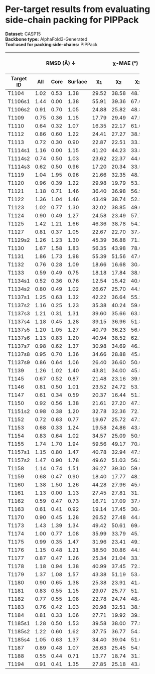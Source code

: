 # Per-target results from evaluating side-chain packing for PIPPack

**Dataset:** CASP15  
**Backbone type:** AlphaFold3-Generated  
**Tool used for packing side-chains:** PIPPack  
<table style="width:85%;">
  <thead>
    <tr>
      <th></th>
      <th colspan="3"><strong>RMSD (Å) ↓</strong></th>
      <th colspan="4"><strong>&chi;-MAE (°) ↓</strong></th>
      <th><strong>RR (%) ↑</strong></th>
      <th colspan="3"><strong>Steric Clashes (#) ↓</strong></th>
    </tr>
    <tr>
      <th><strong>Target ID</strong></th>
      <th><strong>All</strong></th>
      <th><strong>Core</strong></th>
      <th><strong>Surface</strong></th>
      <th>&chi;<sub>1</sub></th>
      <th>&chi;<sub>2</sub></th>
      <th>&chi;<sub>3</sub></th>
      <th>&chi;<sub>4</sub></th>
      <th>&chi;<sub>1-4</sub></th>
      <th>100%</th>
      <th>90%</th>
      <th>80%</th>
    </tr>
  </thead>
  <tbody>
    <tr>
      <td>T1104</td>
      <td>1.02</td>
      <td>0.53</td>
      <td>1.38</td>
      <td>29.52</td>
      <td>38.58</td>
      <td>48.71</td>
      <td>79.73</td>
      <td>52.6</td>
      <td>25.0</td>
      <td>1.0</td>
      <td>0.0</td>
    </tr>
    <tr>
      <td>T1106s1</td>
      <td>1.44</td>
      <td>0.00</td>
      <td>1.38</td>
      <td>55.91</td>
      <td>39.36</td>
      <td>67.00</td>
      <td>74.15</td>
      <td>45.2</td>
      <td>10.0</td>
      <td>1.0</td>
      <td>1.0</td>
    </tr>
    <tr>
      <td>T1106s2</td>
      <td>0.91</td>
      <td>0.70</td>
      <td>1.05</td>
      <td>24.88</td>
      <td>25.82</td>
      <td>48.80</td>
      <td>60.18</td>
      <td>56.4</td>
      <td>47.0</td>
      <td>8.0</td>
      <td>3.0</td>
    </tr>
    <tr>
      <td>T1109</td>
      <td>0.75</td>
      <td>0.36</td>
      <td>1.15</td>
      <td>17.79</td>
      <td>29.49</td>
      <td>47.53</td>
      <td>39.59</td>
      <td>67.8</td>
      <td>70.0</td>
      <td>12.0</td>
      <td>4.0</td>
    </tr>
    <tr>
      <td>T1110</td>
      <td>0.64</td>
      <td>0.32</td>
      <td>1.07</td>
      <td>16.35</td>
      <td>22.17</td>
      <td>61.02</td>
      <td>29.94</td>
      <td>75.6</td>
      <td>59.0</td>
      <td>8.0</td>
      <td>1.0</td>
    </tr>
    <tr>
      <td>T1112</td>
      <td>0.86</td>
      <td>0.60</td>
      <td>1.22</td>
      <td>24.41</td>
      <td>27.27</td>
      <td>38.96</td>
      <td>59.63</td>
      <td>59.7</td>
      <td>147.0</td>
      <td>30.0</td>
      <td>7.0</td>
    </tr>
    <tr>
      <td>T1113</td>
      <td>0.72</td>
      <td>0.30</td>
      <td>0.90</td>
      <td>22.87</td>
      <td>22.51</td>
      <td>33.38</td>
      <td>8.03</td>
      <td>64.0</td>
      <td>46.0</td>
      <td>6.0</td>
      <td>2.0</td>
    </tr>
    <tr>
      <td>T1114s1</td>
      <td>1.16</td>
      <td>0.00</td>
      <td>1.15</td>
      <td>41.20</td>
      <td>44.23</td>
      <td>33.87</td>
      <td>48.78</td>
      <td>43.7</td>
      <td>31.0</td>
      <td>14.0</td>
      <td>11.0</td>
    </tr>
    <tr>
      <td>T1114s2</td>
      <td>0.74</td>
      <td>0.50</td>
      <td>1.03</td>
      <td>23.62</td>
      <td>22.37</td>
      <td>44.04</td>
      <td>63.65</td>
      <td>64.8</td>
      <td>144.0</td>
      <td>29.0</td>
      <td>8.0</td>
    </tr>
    <tr>
      <td>T1114s3</td>
      <td>0.62</td>
      <td>0.50</td>
      <td>0.96</td>
      <td>17.20</td>
      <td>20.34</td>
      <td>33.52</td>
      <td>74.68</td>
      <td>72.1</td>
      <td>306.0</td>
      <td>88.0</td>
      <td>36.0</td>
    </tr>
    <tr>
      <td>T1119</td>
      <td>1.04</td>
      <td>1.95</td>
      <td>0.96</td>
      <td>21.66</td>
      <td>32.35</td>
      <td>48.72</td>
      <td>51.53</td>
      <td>52.5</td>
      <td>10.0</td>
      <td>4.0</td>
      <td>3.0</td>
    </tr>
    <tr>
      <td>T1120</td>
      <td>0.96</td>
      <td>0.39</td>
      <td>1.22</td>
      <td>29.98</td>
      <td>19.79</td>
      <td>53.30</td>
      <td>63.28</td>
      <td>50.3</td>
      <td>68.0</td>
      <td>19.0</td>
      <td>7.0</td>
    </tr>
    <tr>
      <td>T1121</td>
      <td>1.18</td>
      <td>0.71</td>
      <td>1.46</td>
      <td>36.40</td>
      <td>36.98</td>
      <td>56.93</td>
      <td>76.05</td>
      <td>43.7</td>
      <td>120.0</td>
      <td>25.0</td>
      <td>9.0</td>
    </tr>
    <tr>
      <td>T1122</td>
      <td>1.36</td>
      <td>1.04</td>
      <td>1.46</td>
      <td>43.49</td>
      <td>38.74</td>
      <td>52.24</td>
      <td>66.76</td>
      <td>40.1</td>
      <td>84.0</td>
      <td>19.0</td>
      <td>6.0</td>
    </tr>
    <tr>
      <td>T1123</td>
      <td>1.02</td>
      <td>0.77</td>
      <td>1.30</td>
      <td>32.02</td>
      <td>38.85</td>
      <td>49.67</td>
      <td>51.19</td>
      <td>50.8</td>
      <td>102.0</td>
      <td>17.0</td>
      <td>4.0</td>
    </tr>
    <tr>
      <td>T1124</td>
      <td>0.90</td>
      <td>0.49</td>
      <td>1.27</td>
      <td>24.58</td>
      <td>23.49</td>
      <td>57.76</td>
      <td>54.73</td>
      <td>63.7</td>
      <td>142.0</td>
      <td>38.0</td>
      <td>19.0</td>
    </tr>
    <tr>
      <td>T1125</td>
      <td>1.42</td>
      <td>1.21</td>
      <td>1.66</td>
      <td>46.36</td>
      <td>38.78</td>
      <td>54.24</td>
      <td>57.85</td>
      <td>31.8</td>
      <td>288.0</td>
      <td>66.0</td>
      <td>23.0</td>
    </tr>
    <tr>
      <td>T1127</td>
      <td>0.81</td>
      <td>0.37</td>
      <td>1.05</td>
      <td>22.67</td>
      <td>22.70</td>
      <td>37.48</td>
      <td>54.79</td>
      <td>65.7</td>
      <td>84.0</td>
      <td>20.0</td>
      <td>5.0</td>
    </tr>
    <tr>
      <td>T1129s2</td>
      <td>1.26</td>
      <td>1.23</td>
      <td>1.30</td>
      <td>45.39</td>
      <td>36.88</td>
      <td>71.16</td>
      <td>69.37</td>
      <td>39.1</td>
      <td>338.0</td>
      <td>101.0</td>
      <td>42.0</td>
    </tr>
    <tr>
      <td>T1130</td>
      <td>1.67</td>
      <td>1.58</td>
      <td>1.83</td>
      <td>56.35</td>
      <td>43.98</td>
      <td>78.63</td>
      <td>75.90</td>
      <td>24.5</td>
      <td>71.0</td>
      <td>26.0</td>
      <td>11.0</td>
    </tr>
    <tr>
      <td>T1131</td>
      <td>1.86</td>
      <td>1.73</td>
      <td>1.98</td>
      <td>55.39</td>
      <td>51.56</td>
      <td>47.09</td>
      <td>62.34</td>
      <td>28.7</td>
      <td>44.0</td>
      <td>14.0</td>
      <td>3.0</td>
    </tr>
    <tr>
      <td>T1132</td>
      <td>0.76</td>
      <td>0.28</td>
      <td>1.09</td>
      <td>18.66</td>
      <td>16.68</td>
      <td>30.40</td>
      <td>68.79</td>
      <td>68.3</td>
      <td>71.0</td>
      <td>29.0</td>
      <td>16.0</td>
    </tr>
    <tr>
      <td>T1133</td>
      <td>0.59</td>
      <td>0.49</td>
      <td>0.75</td>
      <td>18.18</td>
      <td>17.84</td>
      <td>38.99</td>
      <td>57.70</td>
      <td>71.7</td>
      <td>153.0</td>
      <td>25.0</td>
      <td>5.0</td>
    </tr>
    <tr>
      <td>T1134s1</td>
      <td>0.52</td>
      <td>0.36</td>
      <td>0.76</td>
      <td>12.54</td>
      <td>15.42</td>
      <td>40.07</td>
      <td>44.70</td>
      <td>73.8</td>
      <td>68.0</td>
      <td>12.0</td>
      <td>3.0</td>
    </tr>
    <tr>
      <td>T1134s2</td>
      <td>0.80</td>
      <td>0.49</td>
      <td>1.02</td>
      <td>26.67</td>
      <td>25.70</td>
      <td>44.55</td>
      <td>35.97</td>
      <td>61.3</td>
      <td>99.0</td>
      <td>16.0</td>
      <td>6.0</td>
    </tr>
    <tr>
      <td>T1137s1</td>
      <td>1.25</td>
      <td>0.63</td>
      <td>1.32</td>
      <td>42.22</td>
      <td>36.64</td>
      <td>55.20</td>
      <td>78.34</td>
      <td>41.4</td>
      <td>135.0</td>
      <td>49.0</td>
      <td>14.0</td>
    </tr>
    <tr>
      <td>T1137s2</td>
      <td>1.16</td>
      <td>0.25</td>
      <td>1.23</td>
      <td>35.38</td>
      <td>40.24</td>
      <td>59.67</td>
      <td>79.35</td>
      <td>42.4</td>
      <td>91.0</td>
      <td>17.0</td>
      <td>5.0</td>
    </tr>
    <tr>
      <td>T1137s3</td>
      <td>1.21</td>
      <td>0.31</td>
      <td>1.31</td>
      <td>39.60</td>
      <td>35.66</td>
      <td>63.51</td>
      <td>45.22</td>
      <td>43.1</td>
      <td>88.0</td>
      <td>27.0</td>
      <td>15.0</td>
    </tr>
    <tr>
      <td>T1137s4</td>
      <td>1.18</td>
      <td>0.45</td>
      <td>1.28</td>
      <td>39.15</td>
      <td>36.96</td>
      <td>51.85</td>
      <td>71.06</td>
      <td>41.1</td>
      <td>125.0</td>
      <td>22.0</td>
      <td>6.0</td>
    </tr>
    <tr>
      <td>T1137s5</td>
      <td>1.20</td>
      <td>1.05</td>
      <td>1.27</td>
      <td>40.79</td>
      <td>36.23</td>
      <td>56.68</td>
      <td>56.58</td>
      <td>43.2</td>
      <td>82.0</td>
      <td>14.0</td>
      <td>4.0</td>
    </tr>
    <tr>
      <td>T1137s6</td>
      <td>1.13</td>
      <td>0.83</td>
      <td>1.20</td>
      <td>40.94</td>
      <td>38.52</td>
      <td>62.78</td>
      <td>59.87</td>
      <td>41.1</td>
      <td>118.0</td>
      <td>29.0</td>
      <td>8.0</td>
    </tr>
    <tr>
      <td>T1137s7</td>
      <td>0.98</td>
      <td>0.62</td>
      <td>1.37</td>
      <td>30.98</td>
      <td>34.69</td>
      <td>46.21</td>
      <td>62.83</td>
      <td>45.9</td>
      <td>126.0</td>
      <td>32.0</td>
      <td>13.0</td>
    </tr>
    <tr>
      <td>T1137s8</td>
      <td>0.95</td>
      <td>0.70</td>
      <td>1.36</td>
      <td>34.66</td>
      <td>28.88</td>
      <td>45.80</td>
      <td>69.06</td>
      <td>54.4</td>
      <td>78.0</td>
      <td>17.0</td>
      <td>4.0</td>
    </tr>
    <tr>
      <td>T1137s9</td>
      <td>0.86</td>
      <td>0.64</td>
      <td>1.06</td>
      <td>26.40</td>
      <td>36.60</td>
      <td>50.69</td>
      <td>62.01</td>
      <td>53.9</td>
      <td>86.0</td>
      <td>13.0</td>
      <td>4.0</td>
    </tr>
    <tr>
      <td>T1139</td>
      <td>1.26</td>
      <td>1.02</td>
      <td>1.40</td>
      <td>43.81</td>
      <td>34.00</td>
      <td>45.58</td>
      <td>33.40</td>
      <td>33.7</td>
      <td>137.0</td>
      <td>47.0</td>
      <td>24.0</td>
    </tr>
    <tr>
      <td>T1145</td>
      <td>0.67</td>
      <td>0.52</td>
      <td>0.87</td>
      <td>21.48</td>
      <td>23.16</td>
      <td>39.95</td>
      <td>51.77</td>
      <td>61.6</td>
      <td>281.0</td>
      <td>46.0</td>
      <td>9.0</td>
    </tr>
    <tr>
      <td>T1146</td>
      <td>0.81</td>
      <td>0.50</td>
      <td>1.01</td>
      <td>23.52</td>
      <td>24.72</td>
      <td>53.75</td>
      <td>47.61</td>
      <td>60.8</td>
      <td>109.0</td>
      <td>16.0</td>
      <td>4.0</td>
    </tr>
    <tr>
      <td>T1147</td>
      <td>0.61</td>
      <td>0.34</td>
      <td>0.59</td>
      <td>20.37</td>
      <td>16.44</td>
      <td>51.38</td>
      <td>63.84</td>
      <td>69.7</td>
      <td>30.0</td>
      <td>6.0</td>
      <td>0.0</td>
    </tr>
    <tr>
      <td>T1150</td>
      <td>0.92</td>
      <td>0.56</td>
      <td>1.38</td>
      <td>21.61</td>
      <td>27.20</td>
      <td>47.24</td>
      <td>73.98</td>
      <td>58.9</td>
      <td>167.0</td>
      <td>41.0</td>
      <td>8.0</td>
    </tr>
    <tr>
      <td>T1151s2</td>
      <td>0.98</td>
      <td>0.38</td>
      <td>1.20</td>
      <td>32.78</td>
      <td>32.36</td>
      <td>72.72</td>
      <td>50.07</td>
      <td>54.5</td>
      <td>24.0</td>
      <td>5.0</td>
      <td>2.0</td>
    </tr>
    <tr>
      <td>T1152</td>
      <td>0.72</td>
      <td>0.63</td>
      <td>0.77</td>
      <td>19.67</td>
      <td>25.72</td>
      <td>47.28</td>
      <td>61.21</td>
      <td>57.5</td>
      <td>15.0</td>
      <td>1.0</td>
      <td>0.0</td>
    </tr>
    <tr>
      <td>T1153</td>
      <td>0.68</td>
      <td>0.33</td>
      <td>1.24</td>
      <td>19.58</td>
      <td>24.86</td>
      <td>43.80</td>
      <td>57.44</td>
      <td>67.8</td>
      <td>75.0</td>
      <td>15.0</td>
      <td>6.0</td>
    </tr>
    <tr>
      <td>T1154</td>
      <td>0.83</td>
      <td>0.64</td>
      <td>1.02</td>
      <td>34.57</td>
      <td>25.09</td>
      <td>50.97</td>
      <td>44.00</td>
      <td>58.5</td>
      <td>352.0</td>
      <td>54.0</td>
      <td>12.0</td>
    </tr>
    <tr>
      <td>T1155</td>
      <td>1.74</td>
      <td>1.70</td>
      <td>1.94</td>
      <td>59.56</td>
      <td>49.17</td>
      <td>70.85</td>
      <td>57.04</td>
      <td>16.9</td>
      <td>44.0</td>
      <td>9.0</td>
      <td>0.0</td>
    </tr>
    <tr>
      <td>T1157s1</td>
      <td>1.15</td>
      <td>0.80</td>
      <td>1.47</td>
      <td>40.78</td>
      <td>32.94</td>
      <td>47.98</td>
      <td>62.04</td>
      <td>43.7</td>
      <td>400.0</td>
      <td>98.0</td>
      <td>26.0</td>
    </tr>
    <tr>
      <td>T1157s2</td>
      <td>1.47</td>
      <td>0.90</td>
      <td>1.78</td>
      <td>49.62</td>
      <td>51.03</td>
      <td>56.56</td>
      <td>52.98</td>
      <td>33.9</td>
      <td>150.0</td>
      <td>29.0</td>
      <td>6.0</td>
    </tr>
    <tr>
      <td>T1158</td>
      <td>1.14</td>
      <td>0.74</td>
      <td>1.51</td>
      <td>36.27</td>
      <td>39.30</td>
      <td>59.00</td>
      <td>81.58</td>
      <td>35.8</td>
      <td>468.0</td>
      <td>95.0</td>
      <td>38.0</td>
    </tr>
    <tr>
      <td>T1159</td>
      <td>0.68</td>
      <td>0.47</td>
      <td>0.90</td>
      <td>18.40</td>
      <td>17.77</td>
      <td>48.11</td>
      <td>65.55</td>
      <td>70.9</td>
      <td>56.0</td>
      <td>10.0</td>
      <td>3.0</td>
    </tr>
    <tr>
      <td>T1160</td>
      <td>1.38</td>
      <td>1.50</td>
      <td>1.26</td>
      <td>44.28</td>
      <td>27.96</td>
      <td>45.02</td>
      <td>53.18</td>
      <td>42.9</td>
      <td>25.0</td>
      <td>13.0</td>
      <td>10.0</td>
    </tr>
    <tr>
      <td>T1161</td>
      <td>1.13</td>
      <td>0.00</td>
      <td>1.13</td>
      <td>27.45</td>
      <td>27.81</td>
      <td>31.76</td>
      <td>61.68</td>
      <td>51.4</td>
      <td>11.0</td>
      <td>0.0</td>
      <td>0.0</td>
    </tr>
    <tr>
      <td>T1162</td>
      <td>0.59</td>
      <td>0.47</td>
      <td>0.73</td>
      <td>16.71</td>
      <td>17.09</td>
      <td>37.06</td>
      <td>48.49</td>
      <td>75.2</td>
      <td>38.0</td>
      <td>6.0</td>
      <td>1.0</td>
    </tr>
    <tr>
      <td>T1163</td>
      <td>0.61</td>
      <td>0.41</td>
      <td>0.92</td>
      <td>19.14</td>
      <td>17.45</td>
      <td>30.48</td>
      <td>51.50</td>
      <td>72.0</td>
      <td>54.0</td>
      <td>8.0</td>
      <td>1.0</td>
    </tr>
    <tr>
      <td>T1170</td>
      <td>0.90</td>
      <td>0.45</td>
      <td>1.28</td>
      <td>26.52</td>
      <td>27.48</td>
      <td>44.83</td>
      <td>50.84</td>
      <td>57.1</td>
      <td>123.0</td>
      <td>39.0</td>
      <td>19.0</td>
    </tr>
    <tr>
      <td>T1173</td>
      <td>1.43</td>
      <td>1.39</td>
      <td>1.34</td>
      <td>49.42</td>
      <td>50.61</td>
      <td>69.40</td>
      <td>73.17</td>
      <td>35.7</td>
      <td>103.0</td>
      <td>39.0</td>
      <td>19.0</td>
    </tr>
    <tr>
      <td>T1174</td>
      <td>1.00</td>
      <td>0.77</td>
      <td>1.08</td>
      <td>35.99</td>
      <td>33.79</td>
      <td>45.75</td>
      <td>50.97</td>
      <td>57.3</td>
      <td>90.0</td>
      <td>24.0</td>
      <td>7.0</td>
    </tr>
    <tr>
      <td>T1175</td>
      <td>0.99</td>
      <td>0.35</td>
      <td>1.47</td>
      <td>31.96</td>
      <td>23.41</td>
      <td>49.20</td>
      <td>57.34</td>
      <td>56.0</td>
      <td>125.0</td>
      <td>35.0</td>
      <td>11.0</td>
    </tr>
    <tr>
      <td>T1176</td>
      <td>1.15</td>
      <td>0.48</td>
      <td>1.21</td>
      <td>38.50</td>
      <td>30.86</td>
      <td>44.54</td>
      <td>42.08</td>
      <td>45.1</td>
      <td>60.0</td>
      <td>4.0</td>
      <td>0.0</td>
    </tr>
    <tr>
      <td>T1177</td>
      <td>0.87</td>
      <td>0.47</td>
      <td>1.26</td>
      <td>25.34</td>
      <td>21.04</td>
      <td>33.70</td>
      <td>37.56</td>
      <td>61.6</td>
      <td>103.0</td>
      <td>27.0</td>
      <td>12.0</td>
    </tr>
    <tr>
      <td>T1178</td>
      <td>1.18</td>
      <td>0.94</td>
      <td>1.38</td>
      <td>40.99</td>
      <td>37.45</td>
      <td>72.39</td>
      <td>66.98</td>
      <td>37.4</td>
      <td>114.0</td>
      <td>22.0</td>
      <td>8.0</td>
    </tr>
    <tr>
      <td>T1179</td>
      <td>1.37</td>
      <td>1.08</td>
      <td>1.57</td>
      <td>43.38</td>
      <td>51.19</td>
      <td>53.49</td>
      <td>29.09</td>
      <td>42.4</td>
      <td>196.0</td>
      <td>71.0</td>
      <td>29.0</td>
    </tr>
    <tr>
      <td>T1180</td>
      <td>0.90</td>
      <td>0.65</td>
      <td>1.38</td>
      <td>25.38</td>
      <td>23.91</td>
      <td>41.47</td>
      <td>69.24</td>
      <td>56.9</td>
      <td>150.0</td>
      <td>24.0</td>
      <td>9.0</td>
    </tr>
    <tr>
      <td>T1181</td>
      <td>0.83</td>
      <td>0.55</td>
      <td>1.15</td>
      <td>29.07</td>
      <td>25.77</td>
      <td>51.70</td>
      <td>79.85</td>
      <td>59.8</td>
      <td>228.0</td>
      <td>36.0</td>
      <td>6.0</td>
    </tr>
    <tr>
      <td>T1182</td>
      <td>0.77</td>
      <td>0.55</td>
      <td>1.08</td>
      <td>22.78</td>
      <td>24.74</td>
      <td>48.48</td>
      <td>59.62</td>
      <td>55.8</td>
      <td>256.0</td>
      <td>60.0</td>
      <td>17.0</td>
    </tr>
    <tr>
      <td>T1183</td>
      <td>0.76</td>
      <td>0.42</td>
      <td>1.03</td>
      <td>20.98</td>
      <td>32.51</td>
      <td>38.90</td>
      <td>49.46</td>
      <td>61.7</td>
      <td>68.0</td>
      <td>9.0</td>
      <td>1.0</td>
    </tr>
    <tr>
      <td>T1184</td>
      <td>0.81</td>
      <td>0.33</td>
      <td>1.06</td>
      <td>27.71</td>
      <td>19.92</td>
      <td>39.28</td>
      <td>68.75</td>
      <td>62.0</td>
      <td>38.0</td>
      <td>10.0</td>
      <td>1.0</td>
    </tr>
    <tr>
      <td>T1185s1</td>
      <td>1.28</td>
      <td>0.50</td>
      <td>1.53</td>
      <td>39.58</td>
      <td>38.00</td>
      <td>77.99</td>
      <td>61.96</td>
      <td>40.3</td>
      <td>18.0</td>
      <td>2.0</td>
      <td>0.0</td>
    </tr>
    <tr>
      <td>T1185s2</td>
      <td>1.22</td>
      <td>0.60</td>
      <td>1.62</td>
      <td>37.75</td>
      <td>36.77</td>
      <td>54.30</td>
      <td>68.95</td>
      <td>43.3</td>
      <td>107.0</td>
      <td>24.0</td>
      <td>8.0</td>
    </tr>
    <tr>
      <td>T1185s4</td>
      <td>1.05</td>
      <td>0.63</td>
      <td>1.37</td>
      <td>34.40</td>
      <td>39.04</td>
      <td>51.09</td>
      <td>60.55</td>
      <td>43.3</td>
      <td>87.0</td>
      <td>17.0</td>
      <td>6.0</td>
    </tr>
    <tr>
      <td>T1187</td>
      <td>0.89</td>
      <td>0.48</td>
      <td>1.07</td>
      <td>26.63</td>
      <td>25.45</td>
      <td>54.59</td>
      <td>49.67</td>
      <td>56.4</td>
      <td>91.0</td>
      <td>28.0</td>
      <td>11.0</td>
    </tr>
    <tr>
      <td>T1188</td>
      <td>0.55</td>
      <td>0.44</td>
      <td>0.71</td>
      <td>13.77</td>
      <td>18.74</td>
      <td>31.36</td>
      <td>38.10</td>
      <td>71.4</td>
      <td>212.0</td>
      <td>43.0</td>
      <td>10.0</td>
    </tr>
    <tr>
      <td>T1194</td>
      <td>0.91</td>
      <td>0.41</td>
      <td>1.35</td>
      <td>27.85</td>
      <td>25.18</td>
      <td>43.82</td>
      <td>55.15</td>
      <td>56.2</td>
      <td>53.0</td>
      <td>19.0</td>
      <td>9.0</td>
    </tr>
  </tbody>
</table>